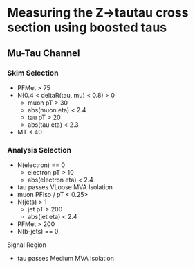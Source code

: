 # Measuring the Z->tautau cross section using boosted taus

## Mu-Tau Channel

### Skim Selection

- PFMet > 75
- N(0.4 < deltaR(tau, mu) < 0.8) > 0
    - muon pT > 30
    - abs(muon eta) < 2.4
    - tau pT > 20
    - abs(tau eta) < 2.3
- MT < 40

### Analysis Selection

- N(electron) == 0
    - electron pT > 10
    - abs(electron eta) < 2.4
- tau passes VLoose MVA Isolation
- muon PFIso / pT < 0.25>
- N(jets) > 1
    - jet pT > 200
    - abs(jet eta) < 2.4
- PFMet > 200
- N(b-jets) == 0

Signal Region
- tau passes Medium MVA Isolation

